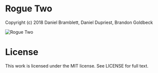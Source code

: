 # Rogue Two

Copyright (c) 2018 Daniel Bramblett, Daniel Dupriest, Brandon Goldbeck

![Rogue Two](http://wiki.hypersweet.com/_media/public/rogue-two.png)

# License

This work is licensed under the MIT license. See LICENSE for full text.
